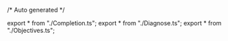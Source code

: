 /*	Auto generated	*/

export * from "./Completion.ts";
export * from "./Diagnose.ts";
export * from "./Objectives.ts";